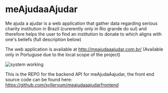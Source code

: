 # meAjudaaAjudar
Me ajuda a ajudar is a web application that gather data regarding serious charity institution in Brazil (curerently only in Rio grande do sul) and therefore helps the user to find an institution to donate to which aligns with one's beliefs (full description below)

The web application is available at http://meajudaaajudar.com.br/ (Available only in Portuguse due to the local scope of the project)

![system working](https://github.com/sylleryum/meAjudaaAjudar/blob/main/demo.gif)

This is the REPO for the backend API for meAjudaAajudar, the front end source code can be found here: https://github.com/sylleryum/meajudaaajudarfrontend
